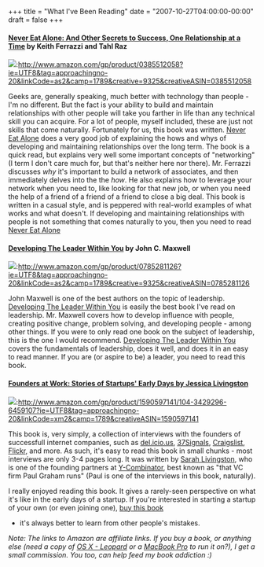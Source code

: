 +++
title = "What I've Been Reading"
date = "2007-10-27T04:00:00-00:00"
draft = false
+++

#### [Never Eat Alone: And Other Secrets to Success, One Relationship at a Time](http://www.amazon.com/gp/product/0385512058?ie=UTF8&tag=approachingno-20&linkCode=as2&camp=1789&creative=9325&creativeASIN=0385512058) by Keith Ferrazzi and Tahl Raz

![](>http://ecx.images-amazon.com/images/P/0385512058.01._LZZZZZZZ_.jpg):http://www.amazon.com/gp/product/0385512058?ie=UTF8&tag=approachingno-20&linkCode=as2&camp=1789&creative=9325&creativeASIN=0385512058

Geeks are, generally speaking, much better with technology than people -
I'm no different. But the fact is your ability to build and maintain
relationships with other people will take you farther in life than any
technical skill you can acquire. For a lot of people, myself included,
these are just not skills that come naturally. Fortunately for us, this
book was written. [Never Eat
Alone](http://www.amazon.com/gp/product/0385512058?ie=UTF8&tag=approachingno-20&linkCode=as2&camp=1789&creative=9325&creativeASIN=0385512058)
does a very good job of explaining the hows and whys of developing and
maintaining relationships over the long term. The book is a quick read,
but explains very well some important concepts of "networking" (I term I
don't care much for, but that's neither here nor there). Mr. Ferrazzi
discusses *why* it's important to build a network of associates, and
then immediately delves into the the *how*. He also explains how to
leverage your network when you need to, like looking for that new job,
or when you need the help of a friend of a friend of a friend to close a
big deal. This book is written in a casual style, and is peppered with
real-world examples of what works and what doesn't. If developing and
maintaining relationships with people is not something that comes
naturally to you, then you need to read [Never Eat
Alone](http://www.amazon.com/gp/product/0385512058?ie=UTF8&tag=approachingno-20&linkCode=as2&camp=1789&creative=9325&creativeASIN=0385512058)

#### [Developing The Leader Within You](http://www.amazon.com/gp/product/0785281126?ie=UTF8&tag=approachingno-20&linkCode=as2&camp=1789&creative=9325&creativeASIN=0785281126) by John C. Maxwell

![](>http://ecx.images-amazon.com/images/P/0785266666.01._LZZZZZZZ_.jpg):http://www.amazon.com/gp/product/0785281126?ie=UTF8&tag=approachingno-20&linkCode=as2&camp=1789&creative=9325&creativeASIN=0785281126

John Maxwell is one of the best authors on the topic of leadership.
[Developing The Leader Within
You](http://www.amazon.com/gp/product/0785281126?ie=UTF8&tag=approachingno-20&linkCode=as2&camp=1789&creative=9325&creativeASIN=0785281126)
is easily the best book I've read on leadership. Mr. Maxwell covers how
to develop influence with people, creating positive change, problem
solving, and developing people - among other things. If you were to only
read one book on the subject of leadership, this is the one I would
recommend. [Developing The Leader Within
You](http://www.amazon.com/gp/product/0785281126?ie=UTF8&tag=approachingno-20&linkCode=as2&camp=1789&creative=9325&creativeASIN=0785281126)
covers the fundamentals of leadership, does it well, and does it in an
easy to read manner. If you are (or aspire to be) a leader, you need to
read this book.

#### [Founders at Work: Stories of Startups' Early Days by Jessica Livingston](http://www.amazon.com/gp/product/1590597141/104-3429296-6459107?ie=UTF8&tag=approachingno-20&linkCode=xm2&camp=1789&creativeASIN=1590597141)

![](>http://images.amazon.com/images/P/1590597141.01._LZZZZZZZ_.jpg):http://www.amazon.com/gp/product/1590597141/104-3429296-6459107?ie=UTF8&tag=approachingno-20&linkCode=xm2&camp=1789&creativeASIN=1590597141

This book is, very simply, a collection of interviews with the founders
of successfull internet companies, such as
[del.icio.us](http://del.icio.us), [37Signals](http://37signals.com),
[Craigslist](http://www.craigslist.com), [Flickr](http://flickr.com),
and more. As such, it's easy to read this book in small chunks - most
interviews are only 3-4 pages long. It was written by [Sarah
Livingston](http://www.foundersatwork.com/author.html), who is one of
the founding partners at [Y-Combinator](http://ycombinator.com/), best
known as "that VC firm Paul Graham runs" (Paul is one of the interviews
in this book, naturally).

I really enjoyed reading this book. It gives a rarely-seen perspective
on what it's like in the early days of a startup. If you're interested
in starting a startup of your own (or even joining one), [buy this
book](http://www.amazon.com/gp/product/1590597141/104-3429296-6459107?ie=UTF8&tag=approachingno-20&linkCode=xm2&camp=1789&creativeASIN=1590597141)
- it's always better to learn from other people's mistakes.

*Note: The links to Amazon are affiliate links. If you buy a book, or
anything else (need a copy of [OS X -
Leopard](http://www.amazon.com/gp/product/B000FK88JK/104-3429296-6459107?ie=UTF8&tag=approachingno-20&linkCode=xm2&camp=1789&creativeASIN=B000FK88JK)
or a [MacBook
Pro](http://www.amazon.com/gp/product/B000RFQ020/104-3429296-6459107?ie=UTF8&tag=approachingno-20&linkCode=xm2&camp=1789&creativeASIN=B000RFQ020)
to run it on?), I get a small commission. You too, can help feed my book
addiction :)*

